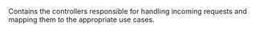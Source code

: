 Contains the controllers responsible for handling incoming requests and mapping them to the appropriate use cases.
